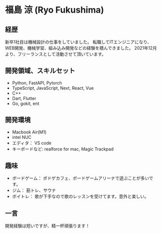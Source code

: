 # 福島 涼 (Ryo Fukushima)

## 経歴

新卒1社目は機械設計の仕事をしていました。
転職してITエンジニアになり、WEB開発、機械学習、組み込み開発などの経験を積んできました。
2021年12月より、フリーランスとして活動させて頂いています。

## 開発領域、スキルセット

- Python, FastAPI, Pytorch
- TypeScript, JavaScript, Next, React, Vue
- C++
- Dart, Flutter
- Go, gokit, ent

## 開発環境

- Macbook Air(M1)
- intel NUC
- エディタ： VS code
- キーボードなど: realforce for mac, Magic Trackpad

## 趣味

- ボードゲーム： ボドゲカフェ、ボードゲームアリーナで遊ぶことが多いです。
- ジム： 筋トレ、サウナ
- ボイトレ： 歌が下手なので歌のレッスンを受けてます。意外と楽しい。

## 一言

開発経験は短いですが、精一杯頑張ります！
